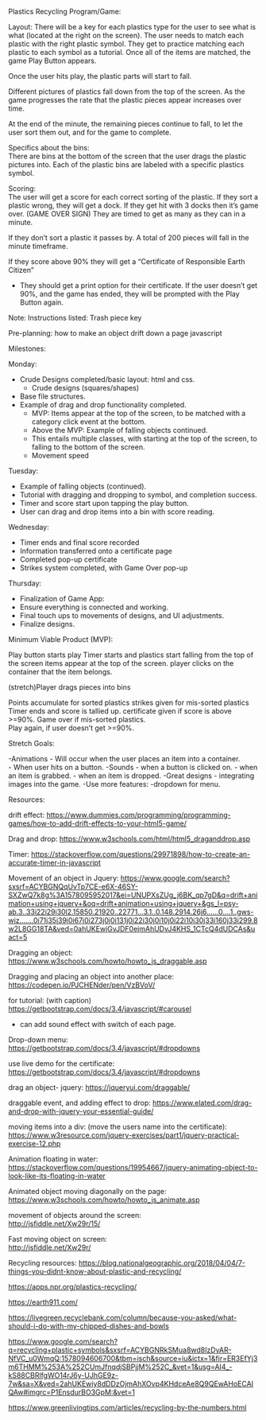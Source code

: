 
<!-- ============================================================================ -->

Plastics Recycling Program/Game:

Layout: 
There will be a key for each plastics type for the user to see what is what (located at the right on the screen). The user needs to match each plastic with the right plastic symbol.  They get to practice matching each plastic to each symbol as a tutorial.
Once all of the items are matched, the game Play Button appears.

Once the user hits play, the plastic parts will start to fall.  

Different pictures of plastics fall down from the top of the screen. As the game progresses the rate that the plastic pieces appear increases over time. 

At the end of the minute, the remaining pieces continue to fall, to let the user sort them out, and for the game to complete.  

Specifics about the bins:  
There are bins at the bottom of the screen that the user drags the plastic pictures into.
Each of the plastic bins are labeled with a specific plastics symbol.  


Scoring:  
The user will get a score for each correct sorting of the plastic. 
If they sort a plastic wrong, they will get a dock.  If they get hit with 3 docks then it’s game over.  (GAME OVER SIGN)
They are timed to get as many as they can in a minute. 

If they don’t sort a plastic it passes by.  A total of 200 pieces will fall in the minute timeframe. 


If they score above 90% they will get a “Certificate of Responsible Earth Citizen”
- They should get a print option for their certificate. 
If the user doesn’t get 90%, and the game has ended, they will be prompted with the Play Button again. 

Note: Instructions listed: Trash piece key

Pre-planning:
how to make an object drift down a page javascript

<!-- ============================================================================ -->

Milestones: 

Monday: 
- Crude Designs completed/basic layout:  html and css.
    - Crude designs (squares/shapes)
- Base file structures.
- Example of drag and drop functionality completed. 
    - MVP:  Items appear at the top of the screen, to be matched with a category click event at the bottom. 
    - Above the MVP:  Example of falling objects continued.   
    - This entails multiple classes, with starting at the top of the screen, to falling to the bottom of the screen.  
    - Movement speed

Tuesday: 
- Example of falling objects (continued).   
- Tutorial with dragging and dropping to symbol, and completion success. 
- Timer and score start upon tapping the play button.  
- User can drag and drop items into a bin with score reading. 

Wednesday:  
- Timer ends and final score recorded
- Information transferred onto a certificate page
- Completed pop-up certificate
- Strikes system completed, with Game Over pop-up

Thursday:
- Finalization of Game App: 
- Ensure everything is connected and working.  
- Final touch ups to movements of designs, and UI adjustments. 
- Finalize designs.  

<!-- ============================================================================ -->

Minimum Viable Product (MVP):

Play button starts play
Timer starts and plastics start falling from the top of the screen
items appear at the top of the screen. 
player clicks on the container that the item belongs.

(stretch)Player drags pieces into bins 

Points accumulate for sorted plastics
strikes given for mis-sorted plastics
Timer ends and score is tallied up. 
certificate given if score is above >=90%.
Game over if mis-sorted plastics.  
Play again, if user doesn’t get >=90%. 

<!-- ============================================================================ -->


Stretch Goals:

-Animations 
    - Will occur when the user places an item into a container.  
    - When user hits on a button.
-Sounds
    - when a button is clicked on.
    - when an item is grabbed.
    - when an item is dropped.
-Great designs
    - integrating images into the game.
-Use more features:
    -dropdown for menu.


<!-- ============================================================================ -->


Resources: 

drift effect: 
https://www.dummies.com/programming/programming-games/how-to-add-drift-effects-to-your-html5-game/

Drag and drop:
https://www.w3schools.com/html/html5_draganddrop.asp

Timer:
https://stackoverflow.com/questions/29971898/how-to-create-an-accurate-timer-in-javascript

Movement of an object in Jquery:
https://www.google.com/search?sxsrf=ACYBGNQqUvTp7CE-e6X-46SY-SXZwQ7k8g%3A1578095952017&ei=UNUPXsZUg_j6BK_qp7gD&q=drift+animation+using+jquery+&oq=drift+animation+using+jquery+&gs_l=psy-ab.3..33i22i29i30l2.15850.21920..22771...3.1..0.148.2914.26j6......0....1..gws-wiz.......0i71j35i39j0i67j0i273j0j0i131j0i22i30j0i10j0i22i10i30j33i160j33i299.8w2L8GG18TA&ved=0ahUKEwjGvJDF0ejmAhUDvJ4KHS_1CTcQ4dUDCAs&uact=5

Dragging an object:  
https://www.w3schools.com/howto/howto_js_draggable.asp

Dragging and placing an object into another place:
https://codepen.io/PJCHENder/pen/VzBVoV/

for tutorial: (with caption)
https://getbootstrap.com/docs/3.4/javascript/#carousel
- can add sound effect with switch of each page.  

Drop-down menu:
https://getbootstrap.com/docs/3.4/javascript/#dropdowns

use live demo for the certificate:
https://getbootstrap.com/docs/3.4/javascript/#dropdowns

drag an object- jquery:
https://jqueryui.com/draggable/

draggable event, and adding effect to drop:
https://www.elated.com/drag-and-drop-with-jquery-your-essential-guide/

moving items into a div:
(move the users name into the certificate):
https://www.w3resource.com/jquery-exercises/part1/jquery-practical-exercise-12.php



<!-- Animations:  -->

Animation floating in water:
https://stackoverflow.com/questions/19954667/jquery-animating-object-to-look-like-its-floating-in-water

Animated object moving diagonally on the page:
https://www.w3schools.com/howto/howto_js_animate.asp

movement of objects around the screen:  
http://jsfiddle.net/Xw29r/15/

Fast moving object on screen:  
http://jsfiddle.net/Xw29r/

<!-- ============================================================================ -->


Recycling resources:
https://blog.nationalgeographic.org/2018/04/04/7-things-you-didnt-know-about-plastic-and-recycling/

https://apps.npr.org/plastics-recycling/

https://earth911.com/

https://livegreen.recyclebank.com/column/because-you-asked/what-should-i-do-with-my-chipped-dishes-and-bowls

https://www.google.com/search?q=recycling+plastic+symbols&sxsrf=ACYBGNRkSMua8wd8IzDyAR-NfVC_u0WmqQ:1578094606700&tbm=isch&source=iu&ictx=1&fir=ER3EfYj3m6THMM%253A%252CUmJfnqdjSBPjjM%252C_&vet=1&usg=AI4_-kS88CBRlfgWO14rJ6y-UJhGE9z-7w&sa=X&ved=2ahUKEwiy8dDDzOjmAhXOvp4KHdceAe8Q9QEwAHoECAIQAw#imgrc=P1EnsdurBO3GpM:&vet=1


https://www.greenlivingtips.com/articles/recycling-by-the-numbers.html














